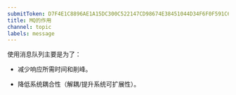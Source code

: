 ```yaml
---
submitToken: D7F4E1C8896AE1A15DC300C522147CD98674E38451044D34F6F0F591C65C131B
title: MQ的作用
channel: topic
labels: message
---
```


使⽤消息队列主要是为了：

- 减少响应所需时间和削峰。

- 降低系统耦合性（解耦/提升系统可扩展性）。

